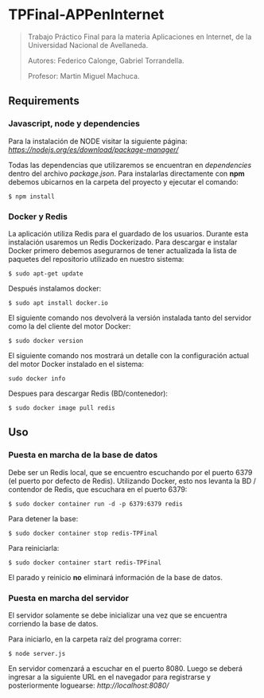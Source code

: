 # TPFinal-APPenInternet
>Trabajo Práctico Final para la materia Aplicaciones en Internet, de la Universidad Nacional de Avellaneda.
>
>Autores: Federico Calonge, Gabriel Torrandella.
>
>Profesor: Martin Miguel Machuca. 

## Requirements

### Javascript, node y dependencies
Para la instalación de NODE visitar la siguiente página: _https://nodejs.org/es/download/package-manager/_

Todas las dependencias que utilizaremos se encuentran en _dependencies_ dentro del archivo _package.json_. Para instalarlas directamente con **npm** debemos ubicarnos en la carpeta del proyecto y ejecutar el comando:
```
$ npm install
```

### Docker y Redis
La aplicación utiliza Redis para el guardado de los usuarios. Durante esta instalación usaremos un Redis Dockerizado.
Para descargar e instalar Docker primero debemos asegurarnos de tener actualizada la lista de paquetes del repositorio utilizado en nuestro sistema:
```
$ sudo apt-get update
```

Después instalamos docker:
```
$ sudo apt install docker.io
```

El siguiente comando nos devolverá la versión instalada tanto del servidor como la del cliente del motor Docker:
```
$ sudo docker version 
```

El siguiente comando nos mostrará un detalle con la configuración actual del motor Docker instalado en el sistema:
```
sudo docker info 
```

Despues para descargar Redis (BD/contenedor):
```
$ sudo docker image pull redis 
```

## Uso

### Puesta en marcha de la base de datos
Debe ser un Redis local, que se encuentro escuchando por el puerto 6379 (el puerto por defecto de Redis). Utilizando Docker, esto nos levanta la BD / contendor de Redis, que escuchara en el puerto 6379:
```
$ sudo docker container run -d -p 6379:6379 redis 
```
Para detener la base:
```
$ sudo docker container stop redis-TPFinal
```
Para reiniciarla:
```
$ sudo docker container start redis-TPFinal
```
El parado y reinicio **no** eliminará información de la base de datos.

### Puesta en marcha del servidor
El servidor solamente se debe inicializar una vez que se encuentra corriendo la base de datos.

Para iniciarlo, en la carpeta raíz del programa correr:
```
$ node server.js
```
En servidor comenzará a escuchar en el puerto 8080. Luego se deberá ingresar a la siguiente URL en el navegador para registrarse y posteriormente loguearse: _http://localhost:8080/_
